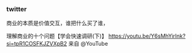### twitter

商业的本质是价值交互，谁把什么买了谁，

理解商业的十个问题【学会快速调研(下)】 https://youtu.be/Y6sMhYirInk?si=tpR1COSFKJZVXpB2 来自 @YouTube

